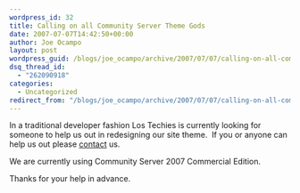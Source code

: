 ```yaml
---
wordpress_id: 32
title: Calling on all Community Server Theme Gods
date: 2007-07-07T14:42:50+00:00
author: Joe Ocampo
layout: post
wordpress_guid: /blogs/joe_ocampo/archive/2007/07/07/calling-on-all-community-server-theme-gods.aspx
dsq_thread_id:
  - "262090918"
categories:
  - Uncategorized
redirect_from: "/blogs/joe_ocampo/archive/2007/07/07/calling-on-all-community-server-theme-gods.aspx/"
---
```

In a traditional developer fashion Los Techies is currently looking for someone to help us out in redesigning our site theme.&nbsp; If you or anyone&nbsp;can help us out please <a href="https://lostechies.com/blogs/joe_ocampo/contact.aspx" target="_blank">contact</a> us.

We are currently using Community Server 2007 Commercial Edition.

Thanks for your help in advance.